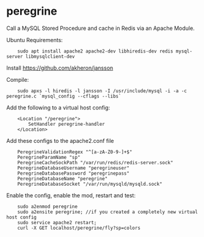 # peregrine

Call a MySQL Stored Procedure and cache in Redis via an Apache Module.

Ubuntu Requirements:

		sudo apt install apache2 apache2-dev libhiredis-dev redis mysql-server libmysqlclient-dev

Install https://github.com/akheron/jansson


Compile:

		sudo apxs -l hiredis -l jansson -I /usr/include/mysql -i -a -c peregrine.c `mysql_config --cflags --libs`
		
Add the following to a virtual host config:

		<Location "/peregrine">
			SetHandler peregrine-handler
		</Location>
		
Add these configs to the apache2.conf file

		PeregrineValidationRegex "^[a-zA-Z0-9-]+$"
		PeregrineParamName "sp"
		PeregrineCacheSockPath "/var/run/redis/redis-server.sock"
		PeregrineDatabaseUsername "peregrineuser"
		PeregrineDatabasePassword "peregrinepass"
		PeregrineDatabaseName "peregrine"
		PeregrineDatabaseSocket "/var/run/mysqld/mysqld.sock"

Enable the config, enable the mod, restart and test:
		
		sudo a2enmod peregrine
		sudo a2ensite peregrine; //if you created a completely new virtual host config
		sudo service apache2 restart;
		curl -X GET localhost/peregrine/fly?sp=colors


